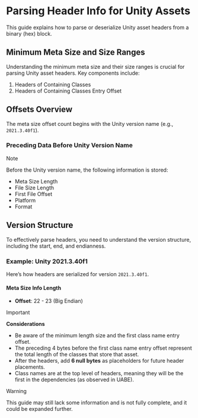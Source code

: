 # Parsing Header Info for Unity Assets

This guide explains how to parse or deserialize Unity asset headers from a binary (hex) block.

## Minimum Meta Size and Size Ranges

Understanding the minimum meta size and their size ranges is crucial for parsing Unity asset headers. Key components include:

1. Headers of Containing Classes
2. Headers of Containing Classes Entry Offset

## Offsets Overview

The meta size offset count begins with the Unity version name (e.g., `2021.3.40f1`).

### Preceding Data Before Unity Version Name

> [!NOTE]  
> Before the Unity version name, the following information is stored:
> - Meta Size Length
> - File Size Length
> - First File Offset
> - Platform
> - Format

## Version Structure

To effectively parse headers, you need to understand the version structure, including the start, end, and endianness.

### Example: Unity 2021.3.40f1

Here’s how headers are serialized for version `2021.3.40f1`.

#### Meta Size Info Length

- **Offset**: 22 - 23 (Big Endian)

>[!Important]
> **Considerations**
> - Be aware of the minimum length size and the first class name entry offset.
> - The preceding 4 bytes before the first class name entry offset represent the total length of the classes that store that asset.
> - After the headers, add **6 null bytes** as placeholders for future header placements.
> - Class names are at the top level of headers, meaning they will be the first in the dependencies (as observed in UABE).

>[!WARNING] 
This guide may still lack some information and is not fully complete, and it could be expanded further.
